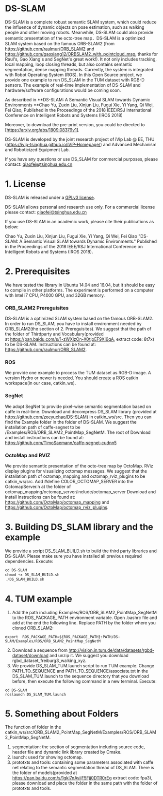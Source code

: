 # DS-SLAM
DS-SLAM is a complete robust semantic SLAM system, which could reduce the influence of dynamic objects on pose estimation, such as walking people and other moving robots. Meanwhile, DS-SLAM could also provide semantic presentation of the octo-tree map．DS-SLAM is a optimized SLAM system based on the famous ORB-SLAM2 (from https://github.com/raulmur/ORB_SLAM2 and https://github.com/gaoxiang12/ORBSLAM2_with_pointcloud_map, thanks for Raul's, Gao Xiang's and SegNet's great work!). It not only includes tracking, local mapping, loop closing threads, but also contains semantic segmentation, dense mapping threads. Currently, the system is integrated with Robot Operating System (ROS). In this Open Source project, we provide one example to run DS_SLAM in the TUM dataset with RGB-D sensors. The example of real-time implementation of DS-SLAM and hardware/software configurations would be coming soon.

As described in **DS-SLAM: A Semantic Visual SLAM towards Dynamic Environments **Chao Yu, Zuxin Liu, Xinjun Liu, Fugui Xie, Yi Yang, Qi Wei, Fei  Qiao, Published in the Proceedings of  the 2018 IEEE/RSJ International Conference on Intelligent Robots and Systems (IROS 2018) 

Moreover, to download the pre-print version, you could be directed to [https://arxiv.org/abs/1809.08379v1].

DS-SLAM is developed by the joint research project of iVip Lab @ EE, THU (https://ivip-tsinghua.github.io/iViP-Homepage/) and Advanced Mechanism and Roboticized Equipment Lab.

If you have any questions or use DS_SLAM for commercial purposes, please contact: qiaofei@tsinghua.edu.cn

# 1. License

DS-SLAM is released under a  [GPLv3 license](https://github.com/zoeyuchao/DS-SLAM/blob/master/LICENSE).

DS-SLAM allows personal and research use only. For a commercial license please contact: qiaofei@tsinghua.edu.cn

If you use DS-SLAM in an academic work, please cite their publications as below:

Chao Yu, Zuxin Liu, Xinjun Liu, Fugui Xie, Yi Yang, Qi Wei, Fei Qiao "DS-SLAM: A Semantic Visual SLAM towards Dynamic Environments." Published in the Proceedings of the 2018 IEEE/RSJ International Conference on Intelligent Robots and Systems (IROS 2018). 

# 2. Prerequisites

We have tested the library in Ubuntu 14.04 and 16.04, but it should be easy to compile in other platforms. The experiment is performed on a computer with Intel i7 CPU, P4000 GPU, and 32GB memory.

### ORB_SLAM2 Prereguisites

DS-SLAM is a optimized SLAM system based on the famous ORB-SLAM2. In order to run DS_SLAM, you have to install environment needed by ORB_SLAM2(the section of 2. Prereguisites). We suggest that the path of the folder of Thirdparty and Vocabulary(provided at <https://pan.baidu.com/s/1-zWXlzOn-X0tjoEF9XI6qA>, extract code: 8t7x) to be DS-SLAM. Instructions can be found at: https://github.com/raulmur/ORB_SLAM2.

### ROS

We provide one example to process the TUM dataset as RGB-D image. A version Hydro or newer is needed. You should create a ROS catkin workspace(in our case, catkin_ws).

### SegNet

We adopt SegNet to provide pixel-wise semantic segmentation based on caffe in real-time. Download and decompress DS_SLAM library (provided at https://github.com/zoeyuchao/DS-SLAM) in catkin_ws/src. Then you can find the Example folder in the folder of DS-SLAM. We suggest the installation path of caffe-segnet to be /Examples/ROS/ORB_SLAM2_PointMap_SegNetM. The root of Download and install instructions can be found at: https://github.com/TimoSaemann/caffe-segnet-cudnn5

### OctoMap and RVIZ

We provide semantic presentation of the octo-tree map by OctoMap. RViz display plugins for visualizing octomap messages. We suggest that the installation path of octomap_mapping and octomap_rviz_plugins to be catkin_ws/src. Add #define COLOR_OCTOMAP_SERVER into the OctomapServer.h at the folder of  octomap_mapping/octomap_server/include/octomap_server Download and install instructions can be found at: https://github.com/OctoMap/octomap_mapping and https://github.com/OctoMap/octomap_rviz_plugins.    

# 3. Building DS_SLAM library and the example

We provide a script DS_SLAM_BUILD.sh to build the third party libraries and DS-SLAM. Please make sure you have installed all previous required dependencies. Execute:

```c++
cd DS-SLAM
chmod +x DS_SLAM_BUILD.sh
./DS_SLAM_BUILD.sh
```

# 4. TUM example

1. Add the path including Examples/ROS/ORB_SLAM2_PointMap_SegNetM to the ROS_PACKAGE_PATH            environment variable. Open .bashrc file and add at the end the following line. Replace PATH by the folder where you cloned ORB_SLAM2:

```
export  ROS_PACKAGE_PATH=${ROS_PACKAGE_PATH}:PATH/DS-SLAM/Examples/ROS/ORB_SLAM2_PointMap_SegNetM
```

2. Download a sequence from http://vision.in.tum.de/data/datasets/rgbd-dataset/download and unzip it. We suggest you download rgbd_dataset_freiburg3_walking_xyz.
3. We provide DS_SLAM_TUM.launch script to run TUM example. Change PATH_TO_SEQUENCE and  PATH_TO_SEQUENCE/associate.txt in the DS_SLAM_TUM.launch to the sequence directory that you download before, then  execute the following command in a new terminal. Execute:

```
cd DS-SLAM
roslaunch DS_SLAM_TUM.launch 
```

#  5. Something about Folders

The function of folder in the catkin_ws/src/ORB_SLAM2_PointMap_SegNetM/Examples/ROS/ORB_SLAM2_PointMap_SegNetM.

1. segmentation: the section of segmentation including source code, header file and dynamic link library created by Cmake.
2. launch: used for showing octomap.
3. prototxts and tools: containing some parameters associated with caffe net relating to the semantic segmentation thread of DS_SLAM. There is the folder of models(provided at https://pan.baidu.com/s/1gkI7nAvijF5Fjj0DTR0rEg extract code: fpa3), please download and place the folder in the same path with the folder of prototxts and tools.
